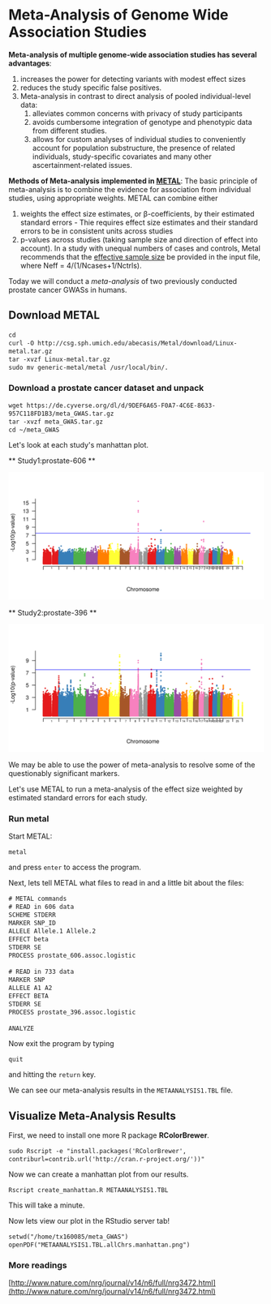 # Meta-Analysis of Genome Wide Association Studies

**Meta-analysis of multiple genome-wide association studies has several advantages**: 
1.  increases the power for detecting variants with modest effect sizes  
2.  reduces the study specific false positives.  
3.  Meta-analysis in contrast to direct analysis of pooled individual-level data: 
    1.  alleviates common concerns with privacy of study participants  
    2.  avoids cumbersome integration of genotype and phenotypic data from different studies. 
    3.  allows for custom analyses of individual studies to conveniently account for population substructure, the presence of related individuals, study-specific covariates and many other ascertainment-related issues.


**Methods of Meta-analysis implemented in [METAL](http://genome.sph.umich.edu/wiki/METAL_Documentation)**: The basic principle of meta-analysis is to combine the evidence for association from individual studies, using appropriate weights. METAL can combine either 
1.  weights the effect size estimates, or β-coefficients, by their estimated standard errors - Thie requires effect size estimates and their standard errors to be in consistent units across studies
2.  p-values across studies (taking sample size and direction of effect into account). In a study with unequal numbers of cases and controls, Metal recommends that the [effective sample size](https://en.wikipedia.org/wiki/Effective_sample_size) be provided in the input file, where Neff = 4/(1/Ncases+1/Nctrls). 

Today we will conduct a *meta-analysis* of two previously conducted prostate cancer GWASs in humans.

## Download METAL

```
cd
curl -O http://csg.sph.umich.edu/abecasis/Metal/download/Linux-metal.tar.gz
tar -xvzf Linux-metal.tar.gz 
sudo mv generic-metal/metal /usr/local/bin/.
```

### Download a prostate cancer dataset and unpack

```
wget https://de.cyverse.org/dl/d/9DEF6A65-F0A7-4C6E-8633-957C118FD1B3/meta_GWAS.tar.gz
tar -xvzf meta_GWAS.tar.gz
cd ~/meta_GWAS
```

Let's look at each study's manhattan plot.

** Study1:prostate-606 **

![prostate-606](files/prostate_manhattan.606.png)

** Study2:prostate-396 **

![prostate-396](files/prostate_manhattan.396.png)


We may be able to use the power of meta-analysis to resolve some of the questionably significant markers.

Let's use METAL to run a meta-analysis of the effect size weighted by estimated standard errors for each study.


### Run metal

Start METAL:
```
metal
``` 
and press `enter` to access the program.

Next, lets tell METAL what files to read in and a little bit about the files:

```
# METAL commands
# READ in 606 data
SCHEME STDERR
MARKER SNP_ID
ALLELE Allele.1 Allele.2
EFFECT beta
STDERR SE
PROCESS prostate_606.assoc.logistic

# READ in 733 data
MARKER SNP
ALLELE A1 A2
EFFECT BETA
STDERR SE
PROCESS prostate_396.assoc.logistic

ANALYZE
```

Now exit the program by typing 
```
quit
```
and hitting the `return` key.

We can see our meta-analysis results in the `METAANALYSIS1.TBL` file.


## Visualize Meta-Analysis Results
First, we need to install one more R package **RColorBrewer**.

```
sudo Rscript -e "install.packages('RColorBrewer', contriburl=contrib.url('http://cran.r-project.org/'))"
```

Now we can create a manhattan plot from our results. 

```
Rscript create_manhattan.R METAANALYSIS1.TBL
``` 

This will take a minute.

Now lets view our plot in the RStudio server tab!

```
setwd("/home/tx160085/meta_GWAS")
openPDF("METAANALYSIS1.TBL.allChrs.manhattan.png")
```

### More readings 
[http://www.nature.com/nrg/journal/v14/n6/full/nrg3472.html](http://www.nature.com/nrg/journal/v14/n6/full/nrg3472.html)

